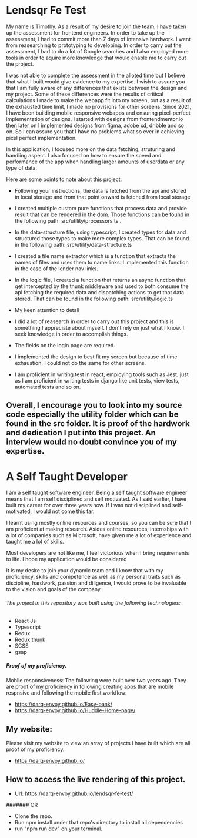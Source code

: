 # Lendsqr Fe Test

 My name is Timothy. As a result of my desire to join the team, I have taken up the assessment for frontend engineers. In order to take up the assessment, I had to commit more than 7 days of intensive hardwork. I went from reasearching to prototyping to developing. In order to carry out the assessment, I had to do a lot of Google searches and I also employed more tools in order to aquire more knowledge that would enable me to carry out the project. 

I was not able to complete the assessment in the alloted time but I believe that what I built would give evidence to my expertise.
I wish to assure you that I am fully aware of any differences that exists between the design and my project. Some of these differences were the results of critical calculations I made to make the webapp fit into my screen, but as a result of the exhausted time limit, I made no provisions for other screens. Since 2021, I have been building mobile responsive webapps and ensuring pixel-perfect implementation of designs.
I started with designs from frontendmentor.io then later on I implemented designs from figma, adobe xd, dribble and so on. So I can assure you that I have no problems what so ever in achieving pixel perfect implementation. 

In this application, I focused more on the data fetching, struturing and handling aspect. I also focused on how to ensure the speed and performance of the app when handling larger amounts of userdata or any type of data.  

Here are some points to note about this project:
- Following your instructions, the data is fetched from the api and stored in local storage and from that point onward is fetched from local storage 

- I created multiple custom pure functions that process data and provide result that can be rendered in the dom. Those functions can be found in the following path: src/utility/processors.ts . 

- In the data-structure file, using typescript, I created types for data and structured those types to make more complex types. That can be found in the following path: src/utility/data-structure.ts 

- I created a file name extractor which is a function that extracts the names of files and uses them to name links. I implemented this function in the case of the lender nav links.

- In the logic file, I created a function that returns an async function that get intercepted by the thunk middleware and used to both consume the api fetching the required data and dispatching actions to get that data stored. That can be found in the following path: src/utility/logic.ts

- My keen attention to detail 

- I did a lot of reasearch in order to carry out this project and this is something I appreciate about myself. I don't rely on just what I know. I seek knowledge in order to accomplish things.

- The fields on the login page are required.

- I implemented the design to best fit my screen but because of time exhaustion, I could not do the same for other screens.

- I am proficient in writing test in react, employing tools such as Jest, just as I am proficient in writing tests in django like unit tests, view tests, automated tests and so on. 

## Overall, I encourage you to look into my source code especially the utility folder which can be found in the src folder. It is proof of the hardwork and dedication I put into this project. An interview would no doubt convince you of my expertise.




# A Self Taught Developer
   I am a self taught software engineer. Being a self taught software engineer means that I am self disciplined and self motivated. As I said earlier, I have built my career for over three years now. If I was not disciplined and self-motivated, I would not come this far.

   I learnt using mostly online resources and courses, so you can be sure that I am proficient at making research. Asides online resources, internships with a lot of companies such as Microsoft, have given me a lot of experience and taught me a lot of skills.

   Most developers are not like me, I feel victorious when I bring requirements to life. I hope my application would be considered  

   It is my desire to join your dynamic team and I know that with my proficiency, skills and competence as well as my personal traits such as discipline, hardwork, passion and diligence, I would prove to be invaluable to the vision and goals of the company.


###### The project in  this repository was built using the following technologies:
- React Js
- Typescript
- Redux
- Redux thunk
- SCSS
- gsap 

##### Proof of my proficiency.
Mobile responsiveness:  The following were built over two years ago. They are proof of my proficiency in following creating apps that are mobile respnsive and following the mobile first workflow:

- https://darq-envoy.github.io/Easy-bank/
- https://darq-envoy.github.io/Huddle-Home-page/

## My website:
Please visit my website to view an array of projects I have built which are all proof of my proficiency.
- https://darq-envoy.github.io/

## How to access the live rendering of this project.
- Url: https://darq-envoy.github.io/lendsqr-fe-test/

####### OR

- Clone the repo.
- Run npm install under that repo's directory to install all dependencies
- run "npm run dev" on your terminal.
